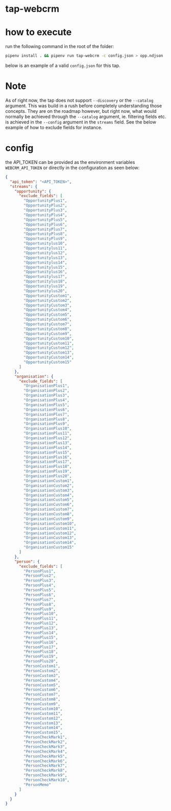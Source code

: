 # tap-webcrm

# how to execute

run the following command in the root of the folder:

```bash
pipenv install . && pipenv run tap-webcrm -c config.json > opp.ndjson
```

below is an example of a valid `config.json` for this tap.

# Note

As of right now, the tap does not support `--discovery` or the `--catalog` argument. This was build in a rush before completely understanding those concepts. They are on the roadmap however, but right now, what would normally be achieved through the `--catalog` argument, ie. filtering fields etc. is achieved in the `--config` argument in the `streams` field. See the below example of how to exclude fields for instance.

# config

the API_TOKEN can be provided as the environment variables `WEBCRM_API_TOKEN` or directly in the configuration as seen below:

```json
{
  "api_token": "<API_TOKEN>",
  "streams": {
    "opportunity": {
      "exclude_fields": [
        "OpportunityPlus1",
        "OpportunityPlus2",
        "OpportunityPlus3",
        "OpportunityPlus4",
        "OpportunityPlus5",
        "OpportunityPlus6",
        "OpportunityPlus7",
        "OpportunityPlus8",
        "OpportunityPlus9",
        "Opportunitylus10",
        "Opportunitylus11",
        "Opportunitylus12",
        "Opportunitylus13",
        "Opportunitylus14",
        "Opportunitylus15",
        "Opportunitylus16",
        "Opportunitylus17",
        "Opportunitylus18",
        "Opportunitylus19",
        "Opportunitylus20",
        "OpportunityCustom1",
        "OpportunityCustom2",
        "OpportunityCustom3",
        "OpportunityCustom4",
        "OpportunityCustom5",
        "OpportunityCustom6",
        "OpportunityCustom7",
        "OpportunityCustom8",
        "OpportunityCustom9",
        "OpportunityCustom10",
        "OpportunityCustom11",
        "OpportunityCustom12",
        "OpportunityCustom13",
        "OpportunityCustom14",
        "OpportunityCustom15"
      ]
    },
    "organisation": {
      "exclude_fields": [
        "OrganisationPlus1",
        "OrganisationPlus2",
        "OrganisationPlus3",
        "OrganisationPlus4",
        "OrganisationPlus5",
        "OrganisationPlus6",
        "OrganisationPlus7",
        "OrganisationPlus8",
        "OrganisationPlus9",
        "OrganisationPlus10",
        "OrganisationPlus11",
        "OrganisationPlus12",
        "OrganisationPlus13",
        "OrganisationPlus14",
        "OrganisationPlus15",
        "OrganisationPlus16",
        "OrganisationPlus17",
        "OrganisationPlus18",
        "OrganisationPlus19",
        "OrganisationPlus20",
        "OrganisationCustom1",
        "OrganisationCustom2",
        "OrganisationCustom3",
        "OrganisationCustom4",
        "OrganisationCustom5",
        "OrganisationCustom6",
        "OrganisationCustom7",
        "OrganisationCustom8",
        "OrganisationCustom9",
        "OrganisationCustom10",
        "OrganisationCustom11",
        "OrganisationCustom12",
        "OrganisationCustom13",
        "OrganisationCustom14",
        "OrganisationCustom15"
      ]
    },
    "person": {
      "exclude_fields": [
        "PersonPlus1",
        "PersonPlus2",
        "PersonPlus3",
        "PersonPlus4",
        "PersonPlus5",
        "PersonPlus6",
        "PersonPlus7",
        "PersonPlus8",
        "PersonPlus9",
        "PersonPlus10",
        "PersonPlus11",
        "PersonPlus12",
        "PersonPlus13",
        "PersonPlus14",
        "PersonPlus15",
        "PersonPlus16",
        "PersonPlus17",
        "PersonPlus18",
        "PersonPlus19",
        "PersonPlus20",
        "PersonCustom1",
        "PersonCustom2",
        "PersonCustom3",
        "PersonCustom4",
        "PersonCustom5",
        "PersonCustom6",
        "PersonCustom7",
        "PersonCustom8",
        "PersonCustom9",
        "PersonCustom10",
        "PersonCustom11",
        "PersonCustom12",
        "PersonCustom13",
        "PersonCustom14",
        "PersonCustom15",
        "PersonCheckMark1",
        "PersonCheckMark2",
        "PersonCheckMark3",
        "PersonCheckMark4",
        "PersonCheckMark5",
        "PersonCheckMark6",
        "PersonCheckMark7",
        "PersonCheckMark8",
        "PersonCheckMark9",
        "PersonCheckMark10",
        "PersonMemo"
      ]
    }
  }
}
```
